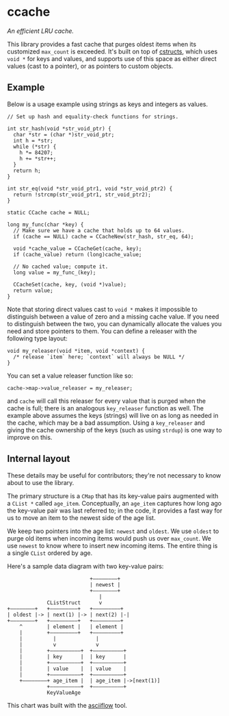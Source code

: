 # ccache
*An efficient LRU cache.*

This library provides a fast cache that
purges oldest items when its customized
`max_count` is exceeded.
It's built on top of
[cstructs](https://github.com/tylerneylon/cstructs),
which uses `void *` for keys and values, and supports
use of this space as either direct values (cast to a pointer),
or as pointers to custom objects.

## Example

Below is a usage example using strings as
keys and integers as values.

```
// Set up hash and equality-check functions for strings.

int str_hash(void *str_void_ptr) {
  char *str = (char *)str_void_ptr;
  int h = *str;
  while (*str) {
    h *= 84207;
    h += *str++;
  }
  return h;
}

int str_eq(void *str_void_ptr1, void *str_void_ptr2) {
  return !strcmp(str_void_ptr1, str_void_ptr2);
}

static CCache cache = NULL;

long my_func(char *key) {
  // Make sure we have a cache that holds up to 64 values.
  if (cache == NULL) cache = CCacheNew(str_hash, str_eq, 64);

  void *cache_value = CCacheGet(cache, key);
  if (cache_value) return (long)cache_value;

  // No cached value; compute it.
  long value = my_func_(key);

  CCacheSet(cache, key, (void *)value);
  return value;
}
```

Note that storing direct values cast to `void *` makes it
impossible to distinguish between a value of zero and a missing
cache value. If you need to distinguish between the two, you
can dynamically allocate the values you need and store pointers
to them. You can define a releaser with the following type
layout:

    void my_releaser(void *item, void *context) {
      /* release `item` here; `context` will always be NULL */
    }

You can set a value releaser function like so:

    cache->map->value_releaser = my_releaser;

and `cache` will call this releaser for every value that is
purged when the cache is full; there is an analogous
`key_releaser` function as well. The example above assumes
the keys (strings) will live on as long as needed in the cache,
which may be a bad assumption. Using a `key_releaser` and giving
the cache ownership of the keys (such as using `strdup`) is one
way to improve on this.

## Internal layout

These details may be useful for contributors; they're not
necessary to know about to use the library.

The primary structure is a `CMap` that has its key-value
pairs augmented with a `CList *` called `age_item`.
Conceptually, an `age_item` captures how long ago the
key-value pair was last referred to; in the code, it
provides a fast way for us to move an item to the newest
side of the age list.

We keep two pointers into the age list: `newest` and
`oldest`. We use `oldest` to purge old items when incoming
items would push us over `max_count`. We use `newest` to
know where to insert new incoming items. The entire
thing is a single `CList` ordered by age.

Here's a sample data diagram with two key-value pairs:

```
                           +––––––––+             
                           | newest |             
                           +––––––––+             
                              |                   
             CListStruct      v                   
+––––––––+   +–––––––––+   +–––––––––+            
| oldest |-> | next(1) |-> | next(2) |-|          
+––––––––+   +–––––––––+   +–––––––––+            
    ^        | element |   | element |            
    |        +–––––––––+   +–––––––––+            
    |          |             |                    
    |          v             v                    
    |        +––––––––––+  +––––––––––+           
    |        | key      |  | key      |           
    |        +––––––––––+  +––––––––––+           
    |        | value    |  | value    |           
    |        +––––––––––+  +––––––––––+           
    +––––––––+ age_item |  | age_item |->[next(1)]
             +––––––––––+  +––––––––––+           
             KeyValueAge                          
```

This chart was built with the [asciiflow](http://asciiflow.com/) tool.

